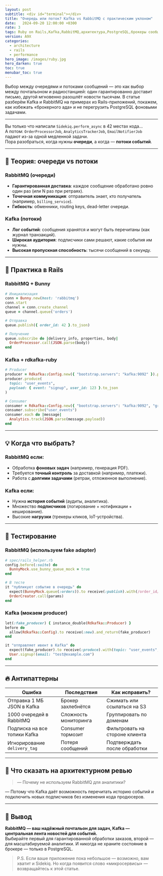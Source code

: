 ```yaml
---
layout: post
subtitle: <div id="terminal"></div>
title: "Очередь или поток? Kafka vs RabbitMQ с практическим уклоном"
date:   2024-09-20 12:00:00 +0300
rate: 3
tags: Ruby on Rails,Kafka,RabbitMQ,архитектура,PostgreSQL,брокеры сообщений
version: A9X
categories:
  - architecture
  - rails
  - performance
hero_image: /images/ruby.jpg
hero_darken: true
toc: true
menubar_toc: true
---
```

Выбор между очередями и потоками сообщений — это как выбор между почтальоном и радиостанцией: один гарантированно доставит письмо, другой мгновенно разошлёт новости тысячам. В статье разберём Kafka и RabbitMQ на примерах из Rails-приложений, покажем, как избежать «брокерного ада» и не перегрузить PostgreSQL фоновыми задачами.

---
Вы только что написали `Sidekiq.perform_async` в 42 местах кода…  
А потом: `OrderProcessorJob`, `AnalyticsTrackerJob`, `EmailNotifierJob` падают из-за одной медленной задачи.  
Пора разобраться, когда нужны **очереди**, а когда — **потоки событий**.

---

## 🧠 Теория: очереди vs потоки

### RabbitMQ (очереди)
- **Гарантированная доставка**: каждое сообщение обработано ровно один раз (или N раз при ретраях).
- **Точечная коммуникация**: отправитель знает, кто получатель (например, `billing_service`).
- **Гибкость**: обменники, routing keys, dead-letter очереди.

### Kafka (потоки)
- **Лог событий**: сообщения хранятся и могут быть перечитаны (как журнал транзакций).
- **Широкая аудитория**: подписчики сами решают, какие события им нужны.
- **Высокая пропускная способность**: тысячи сообщений в секунду.

---

## 🔧 Практика в Rails

### RabbitMQ + Bunny
```ruby
# Инициализация
conn = Bunny.new(host: 'rabbitmq')
conn.start
channel = conn.create_channel
queue = channel.queue('orders')

# Отправка
queue.publish({ order_id: 42 }.to_json)

# Получение
queue.subscribe do |delivery_info, properties, body|
  OrderProcessor.call(JSON.parse(body))
end
```

### Kafka + rdkafka-ruby
```ruby
# Producer
producer = Rdkafka::Config.new({ "bootstrap.servers": "kafka:9092" }).producer
producer.produce(
  topic: "user_events",
  payload: { event: "signup", user_id: 123 }.to_json
)

# Consumer
consumer = Rdkafka::Config.new({ "bootstrap.servers": "kafka:9092", "group.id": "analytics" }).consumer
consumer.subscribe("user_events")
consumer.each do |message|
  Analytics.track(JSON.parse(message.payload))
end
```

---

## 💡 Когда что выбрать?

### RabbitMQ если:
- Обработка **фоновых задач** (например, генерация PDF).
- Требуется **точный контроль** за доставкой (например, платежи).
- Работа с **долгими задачами** (ретраи, отложенное выполнение).

### Kafka если:
- Нужна **история событий** (аудиты, аналитика).
- Множество **подписчиков** (логирование + нотификации + кеширование).
- Высокие **нагрузки** (трекеры кликов, IoT-устройства).

---

## 🧪 Тестирование

### RabbitMQ (используем fake adapter)
```ruby
# spec/rails_helper.rb
config.before(:suite) do
  BunnyMock.use_bunny_queue_mock = true
end

# В тесте
it "публикует событие в очередь" do
  expect(BunnyMock.queue(:orders)).to receive(:publish).with(/order_id/)
  OrderCreator.call(params)
end
```

### Kafka (мокаем producer)
```ruby
let(:fake_producer) { instance_double(Rdkafka::Producer) }
before do
  allow(Rdkafka::Config).to receive(:new).and_return(fake_producer)
end

it "отправляет ивент в Kafka" do
  expect(fake_producer).to receive(:produce).with(topic: "user_events", payload: /signup/)
  User.signup!(email: "test@example.com")
end
```

---

## 🔥 Антипаттерны

| Ошибка                          | Последствия                     | Как исправить?                  |
|---------------------------------|---------------------------------|---------------------------------|
| Отправка 1 МБ JSON в Kafka      | Брокер захлебнётся              | Сжимать или ссылаться на S3     |
| 1000 очередей в RabbitMQ        | Сложность мониторинга          | Группировать по доменам         |
| Подписка на все топики Kafka    | Consumer тормозит               | Фильтровать на стороне клиента  |
| Игнорирование `delivery_tag`    | Потеря сообщений               | Подтверждать после обработки    |

---

## 🎤 Что сказать на архитектурном ревью

> — Почему не используем RabbitMQ для аналитики?

— Потому что Kafka даёт возможность перечитать историю событий и подключить новых подписчиков без изменения кода продюсеров.

---

## 🧾 Вывод

**RabbitMQ — ваш надёжный почтальон для задач, Kafka — центральная лента новостей для событий.**  
Выбирайте первый для гарантированной обработки заказов, второй — для масштабируемой аналитики. И никогда не храните состояние в брокере — только в PostgreSQL.

> P.S. Если ваше приложение пока небольшое — возможно, вам хватит и Sidekiq. Но когда появится слово «микросервисы» — возвращайтесь к этой статье.
